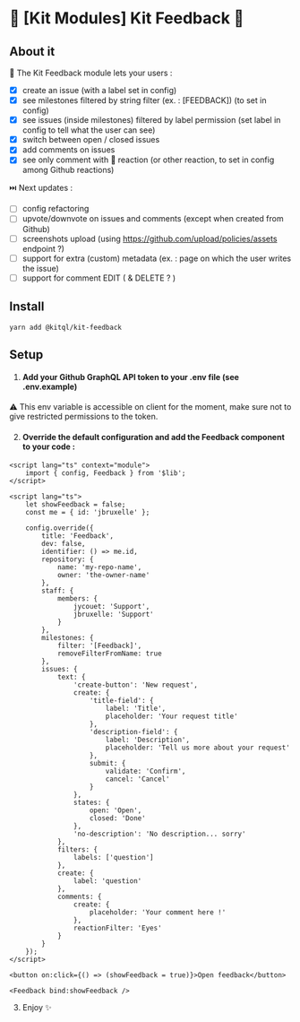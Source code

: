 # 🚧 [Kit Modules] **Kit Feedback** 🚧

## About it

🚀 The Kit Feedback module lets your users :

- [x] create an issue (with a label set in config)
- [x] see milestones filtered by string filter (ex. : [FEEDBACK]) (to set in config)
- [x] see issues (inside milestones) filtered by label permission (set label in config to tell what the user can see)
- [x] switch between open / closed issues
- [x] add comments on issues
- [x] see only comment with 👀 reaction (or other reaction, to set in config among Github reactions)

⏭️ Next updates :

- [ ] config refactoring
- [ ] upvote/downvote on issues and comments (except when created from Github)
- [ ] screenshots upload (using https://github.com/upload/policies/assets endpoint ?)
- [ ] support for extra (custom) metadata (ex. : page on which the user writes the issue)
- [ ] support for comment EDIT ( & DELETE ? )

## Install

```
yarn add @kitql/kit-feedback
```

## Setup

1. #### Add your Github GraphQL API token to your .env file (see .env.example)

:warning: This env variable is accessible on client for the moment, make sure not to give restricted permissions to the token.

2. #### Override the default configuration and add the Feedback component to your code :

```Svelte
<script lang="ts" context="module">
	import { config, Feedback } from '$lib';
</script>

<script lang="ts">
	let showFeedback = false;
	const me = { id: 'jbruxelle' };

	config.override({
		title: 'Feedback',
		dev: false,
		identifier: () => me.id,
		repository: {
			name: 'my-repo-name',
			owner: 'the-owner-name'
		},
		staff: {
			members: {
				jycouet: 'Support',
				jbruxelle: 'Support'
			}
		},
		milestones: {
			filter: '[Feedback]',
			removeFilterFromName: true
		},
		issues: {
			text: {
				'create-button': 'New request',
				create: {
					'title-field': {
						label: 'Title',
						placeholder: 'Your request title'
					},
					'description-field': {
						label: 'Description',
						placeholder: 'Tell us more about your request'
					},
					submit: {
						validate: 'Confirm',
						cancel: 'Cancel'
					}
				},
				states: {
					open: 'Open',
					closed: 'Done'
				},
				'no-description': 'No description... sorry'
			},
			filters: {
				labels: ['question']
			},
			create: {
				label: 'question'
			},
			comments: {
				create: {
					placeholder: 'Your comment here !'
				},
				reactionFilter: 'Eyes'
			}
		}
	});
</script>

<button on:click={() => (showFeedback = true)}>Open feedback</button>

<Feedback bind:showFeedback />

```

3. Enjoy ✨
